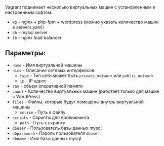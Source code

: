 Vagrant поднимает несколько виртуальных машин с установленным и настроенным софтом:
- `wp` - nginx + php-fpm + wordpress (можно указать количество машин в servers.yaml)
- `db` - mysql server
- `lb` - nginx load balancer

## Параметры:
- `name` - Имя виртуальной машины
- `nics` - Описание сетевых интерфейсов
  - `type` - Тип сети может быть `private_network` или `public_network`
  - `ip` - IP адрес
- `ram` - объем оперативной памяти
- `count` - Количество виртуальных машин (работает только для машин с WordPress)
- `files` - Файлы, которые будут помещены внутрь виртуальной машины
  - `source` - Путь к файлу
- `scripts` - Скрипты для провижнинга
  - `path` - Путь к скрипту
- `dbuser` - Пользователь базы данных mysql
- `dbpassword` - Пароль пользователя `dbuser`
- `dbname` - Имя базы данных mysql
